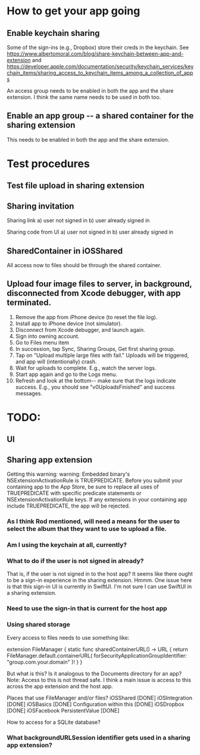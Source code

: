 # How to get your app going

## Enable keychain sharing

Some of the sign-ins (e.g., Dropbox) store their creds in the keychain.
See https://www.albertomoral.com/blog/share-keychain-between-app-and-extension
and https://developer.apple.com/documentation/security/keychain_services/keychain_items/sharing_access_to_keychain_items_among_a_collection_of_apps

An access group needs to be enabled in both the app and the share extension. I think the same name needs to be used in both too.

## Enable an app group -- a shared container for the sharing extension

This needs to be enabled in both the app and the share extension.

# Test procedures

## Test file upload in sharing extension

## Sharing invitation

Sharing link
a) user not signed in
b) user already signed in

Sharing code from UI
a) user not signed in
b) user already signed in

## SharedContainer in iOSShared

All access now to files should be through the shared container.

## Upload four image files to server, in background, disconnected from Xcode debugger, with app terminated.

1. Remove the app from iPhone device (to reset the file log).
2. Install app to iPhone device (not simulator).
3. Disconnect from Xcode debugger, and launch again.
4. Sign into owning account.
5. Go to Files menu item
6. In succession, tap Sync, Sharing Groups, Get first sharing group.
7. Tap on "Upload multiple large files with fail." Uploads will be triggered, and app will (intentionally) crash.
8. Wait for uploads to complete. E.g., watch the server logs.
9. Start app again and go to the Logs menu. 
10. Refresh and look at the bottom-- make sure that the logs indicate success. E.g., you should see "v0UploadsFinished" and success messages.

# TODO:

## UI

## Sharing app extension

Getting this warning:
warning: Embedded binary's NSExtensionActivationRule is TRUEPREDICATE. Before you submit your containing app to the App Store, be sure to replace all uses of TRUEPREDICATE with specific predicate statements or NSExtensionActivationRule keys. If any extensions in your containing app include TRUEPREDICATE, the app will be rejected.

### As I think Rod mentioned, will need a means for the user to select the album that they want to use to upload a file.

### Am I using the keychain at all, currently?

### What to do if the user is not signed in already?

That is, if the user is not signed in to the host app? It seems like there ought to be a sign-in experience in the sharing extension. Hmmm. One issue here is that this sign-in UI is currently in SwiftUI. I'm not sure I can use SwiftUI in a sharing extension.

### Need to use the sign-in that is current for the host app

### Using shared storage

Every access to files needs to use something like:

extension FileManager {
  static func sharedContainerURL() -> URL {
    return FileManager.default.containerURL(
      forSecurityApplicationGroupIdentifier: "group.com.your.domain"
    )!
  }
}

But what is this? Is it analogous to the Documents directory for an app?
Note: Access to this is not thread safe. I think a main issue is access to this across the app extension and the host app.

Places that use FileManager and/or files?
    iOSShared [DONE]
    iOSIntegration  [DONE]
    iOSBasics  [DONE]
        Configuration within this  [DONE]
    iOSDropbox  [DONE]
    iOSFacebook
    PersistentValue  [DONE]

How to access for a SQLite database?

### What backgroundURLSession identifier gets used in a sharing app extension?

